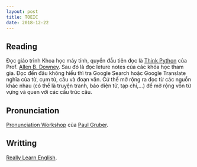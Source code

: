 ```yaml
---
layout: post
title: TOEIC
date: 2018-12-22
---
```

## Reading 
Đọc giáo trình Khoa học máy tính, quyển đầu tiên đọc là [Think Python](http://greenteapress.com/wp/think-python-2e/) của Prof. [Allen B. Downey](http://www.allendowney.com). Sau đó là đọc leture notes của các khóa học tham gia. Đọc đến đâu không hiểu thì tra Google Search hoặc Google Translate nghĩa của từ, cụm từ, câu và đoạn văn. Cứ thế mở rộng ra đọc từ các nguồn khác nhau (có thể là truyện tranh, báo điện tử, tạp chí,...) để mở rộng vốn từ vựng và quen với các cấu trúc câu.

## Pronunciation
[Pronunciation Workshop](https://www.pronunciationworkshop.com/) của [Paul Gruber](https://www.pronunciationworkshop.com/pages/about-us).

## Writting
[Really Learn English](https://www.really-learn-english.com/learn-to-write-in-english.html).

